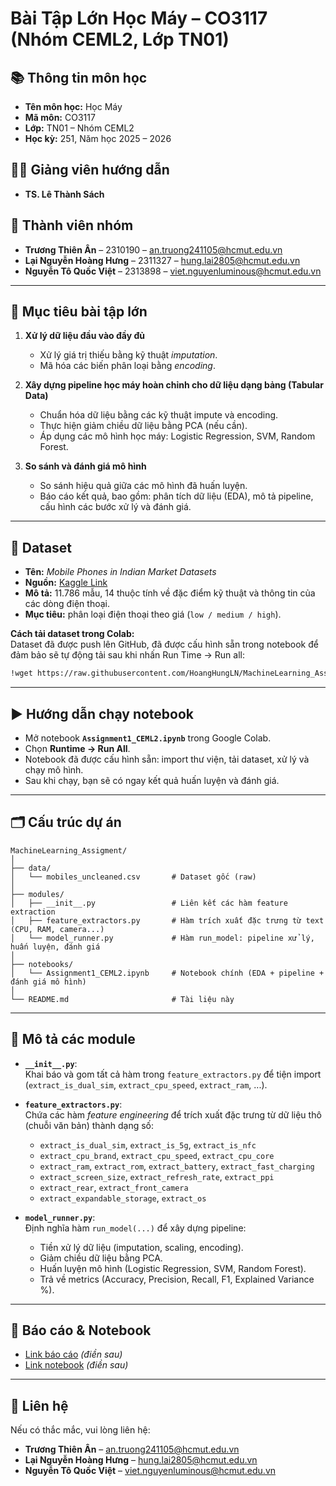 # Bài Tập Lớn Học Máy – CO3117 (Nhóm CEML2, Lớp TN01)

## 📚 Thông tin môn học
- **Tên môn học:** Học Máy  
- **Mã môn:** CO3117  
- **Lớp:** TN01 – Nhóm CEML2  
- **Học kỳ:** 251, Năm học 2025 – 2026  

## 👨‍🏫 Giảng viên hướng dẫn
- **TS. Lê Thành Sách**

## 👥 Thành viên nhóm
- **Trương Thiên Ân** – 2310190 – an.truong241105@hcmut.edu.vn  
- **Lại Nguyễn Hoàng Hưng** – 2311327 – hung.lai2805@hcmut.edu.vn  
- **Nguyễn Tô Quốc Việt** – 2313898 – viet.nguyenluminous@hcmut.edu.vn  

---

## 🎯 Mục tiêu bài tập lớn
1. **Xử lý dữ liệu đầu vào đầy đủ**  
   - Xử lý giá trị thiếu bằng kỹ thuật *imputation*.  
   - Mã hóa các biến phân loại bằng *encoding*.  

2. **Xây dựng pipeline học máy hoàn chỉnh cho dữ liệu dạng bảng (Tabular Data)**  
   - Chuẩn hóa dữ liệu bằng các kỹ thuật impute và encoding.  
   - Thực hiện giảm chiều dữ liệu bằng PCA (nếu cần).  
   - Áp dụng các mô hình học máy: Logistic Regression, SVM, Random Forest.  

3. **So sánh và đánh giá mô hình**  
   - So sánh hiệu quả giữa các mô hình đã huấn luyện.  
   - Báo cáo kết quả, bao gồm: phân tích dữ liệu (EDA), mô tả pipeline, cấu hình các bước xử lý và đánh giá.  

---

## 📂 Dataset
- **Tên:** *Mobile Phones in Indian Market Datasets*  
- **Nguồn:** [Kaggle Link](https://www.kaggle.com/datasets/kiiroisenkoxx/2025-mobile-phones-in-indian-market-datasets/data?select=mobiles_uncleaned.csv)  
- **Mô tả:** 11.786 mẫu, 14 thuộc tính về đặc điểm kỹ thuật và thông tin của các dòng điện thoại.  
- **Mục tiêu:** phân loại điện thoại theo giá (`low / medium / high`).  

**Cách tải dataset trong Colab:**  
Dataset đã được push lên GitHub, đã được cấu hình sẵn trong notebook để đảm bảo sẽ tự động tải sau khi nhấn Run Time -> Run all:
```bash
!wget https://raw.githubusercontent.com/HoangHungLN/MachineLearning_Assigment/refs/heads/main/data/mobiles_uncleaned.csv -O mobiles_uncleaned.csv
```

---

## ▶️ Hướng dẫn chạy notebook
- Mở notebook **`Assignment1_CEML2.ipynb`** trong Google Colab.  
- Chọn **Runtime → Run All**.  
- Notebook đã được cấu hình sẵn: import thư viện, tải dataset, xử lý và chạy mô hình.  
- Sau khi chạy, bạn sẽ có ngay kết quả huấn luyện và đánh giá.  

---

## 🗂️ Cấu trúc dự án
```
MachineLearning_Assigment/
│
├── data/
│   └── mobiles_uncleaned.csv       # Dataset gốc (raw)
│
├── modules/
│   ├── __init__.py                 # Liên kết các hàm feature extraction
│   ├── feature_extractors.py       # Hàm trích xuất đặc trưng từ text (CPU, RAM, camera...)
│   └── model_runner.py             # Hàm run_model: pipeline xử lý, huấn luyện, đánh giá
│
├── notebooks/
│   └── Assignment1_CEML2.ipynb     # Notebook chính (EDA + pipeline + đánh giá mô hình)
│
└── README.md                       # Tài liệu này
```

---

## 🔎 Mô tả các module
- **`__init__.py`**:  
  Khai báo và gom tất cả hàm trong `feature_extractors.py` để tiện import (`extract_is_dual_sim`, `extract_cpu_speed`, `extract_ram`, ...).  

- **`feature_extractors.py`**:  
  Chứa các hàm *feature engineering* để trích xuất đặc trưng từ dữ liệu thô (chuỗi văn bản) thành dạng số:  
  - `extract_is_dual_sim`, `extract_is_5g`, `extract_is_nfc`  
  - `extract_cpu_brand`, `extract_cpu_speed`, `extract_cpu_core`  
  - `extract_ram`, `extract_rom`, `extract_battery`, `extract_fast_charging`  
  - `extract_screen_size`, `extract_refresh_rate`, `extract_ppi`  
  - `extract_rear`, `extract_front_camera`  
  - `extract_expandable_storage`, `extract_os`  

- **`model_runner.py`**:  
  Định nghĩa hàm `run_model(...)` để xây dựng pipeline:  
  - Tiền xử lý dữ liệu (imputation, scaling, encoding).  
  - Giảm chiều dữ liệu bằng PCA.  
  - Huấn luyện mô hình (Logistic Regression, SVM, Random Forest).  
  - Trả về metrics (Accuracy, Precision, Recall, F1, Explained Variance %).  

---

## 📑 Báo cáo & Notebook
- [Link báo cáo]()  *(điền sau)*  
- [Link notebook]() *(điền sau)*  

---

## 📌 Liên hệ
Nếu có thắc mắc, vui lòng liên hệ:  
- **Trương Thiên Ân** – an.truong241105@hcmut.edu.vn  
- **Lại Nguyễn Hoàng Hưng** – hung.lai2805@hcmut.edu.vn  
- **Nguyễn Tô Quốc Việt** – viet.nguyenluminous@hcmut.edu.vn  
